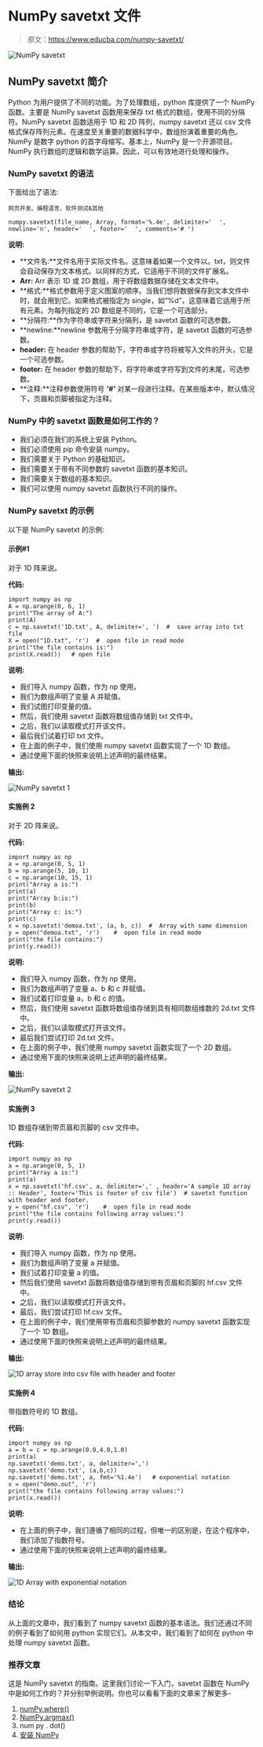 # NumPy savetxt 文件

> 原文：<https://www.educba.com/numpy-savetxt/>

![NumPy savetxt](img/bb3c0716397aa4e55a1906dee470ec67.png)



## NumPy savetxt 简介

Python 为用户提供了不同的功能。为了处理数组，python 库提供了一个 NumPy 函数。主要是 NumPy savetxt 函数用来保存 txt 格式的数组，使用不同的分隔符。NumPy savetxt 函数适用于 1D 和 2D 阵列，numpy savetxt 还以 csv 文件格式保存阵列元素。在速度至关重要的数据科学中，数组扮演着重要的角色。NumPy 是数字 python 的首字母缩写。基本上，NumPy 是一个开源项目。NumPy 执行数组的逻辑和数学运算。因此，可以有效地进行处理和操作。

### NumPy savetxt 的语法

下面给出了语法:

<small>网页开发、编程语言、软件测试&其他</small>

```
numpy.savetxt(file_name, Array, format='%.4e', delimiter='  ', newline='n', header='  ', footer='  ', comments='# ')
```

**说明:**

*   **文件名:**文件名用于实际文件名。这意味着如果一个文件以。txt，则文件会自动保存为文本格式。以同样的方式，它适用于不同的文件扩展名。
*   **Arr:** Arr 表示 1D 或 2D 数组，用于将数组数据存储在文本文件中。
*   **格式:**格式参数用于定义图案的顺序。当我们想将数据保存到文本文件中时，就会用到它。如果格式被指定为 single，如“%d”，这意味着它适用于所有元素。为每列指定的 2D 数组是不同的，它是一个可选部分。
*   **分隔符:**作为字符串或字符来分隔列，是 savetxt 函数的可选参数。
*   **newline:**newline 参数用于分隔字符串或字符，是 savetxt 函数的可选参数。
*   **header:** 在 header 参数的帮助下，字符串或字符将被写入文件的开头，它是一个可选参数。
*   **footer:** 在 header 参数的帮助下，将字符串或字符写到文件的末尾，可选参数。
*   **注释:**注释参数使用符号 ***'#'*** 对某一段进行注释。在某些版本中，默认情况下，页眉和页脚被指定为注释。

### NumPy 中的 savetxt 函数是如何工作的？

*   我们必须在我们的系统上安装 Python。
*   我们必须使用 pip 命令安装 numpy。
*   我们需要关于 Python 的基础知识。
*   我们需要关于带有不同参数的 savetxt 函数的基本知识。
*   我们需要关于数组的基本知识。
*   我们可以使用 numpy savetxt 函数执行不同的操作。

### NumPy savetxt 的示例

以下是 NumPy savetxt 的示例:

#### 示例#1

对于 1D 阵来说。

**代码:**

```
import numpy as np
A = np.arange(0, 6, 1)
print("The array of A:")
print(A)
c = np.savetxt('1D.txt', A, delimiter=', ')  #  save array into txt file
X = open("1D.txt", 'r')  #  open file in read mode
print("the file contains is:")
print(X.read())   # open file
```

**说明:**

*   我们导入 numpy 函数，作为 np 使用。
*   我们为数组声明了变量 A 并赋值。
*   我们试图打印变量的值。
*   然后，我们使用 savetxt 函数将数组值存储到 txt 文件中。
*   之后，我们以读取模式打开该文件。
*   最后我们试着打印 txt 文件。
*   在上面的例子中，我们使用 numpy savetxt 函数实现了一个 1D 数组。
*   通过使用下面的快照来说明上述声明的最终结果。

**输出:**

![NumPy savetxt 1](img/d66bef9639a9c481612aa5be15ffa5b3.png)



#### 实施例 2

对于 2D 阵来说。

**代码:**

```
import numpy as np
a = np.arange(0, 5, 1)
b = np.arange(5, 10, 1)
c = np.arange(10, 15, 1)
print("Array a is:")
print(a)
print("Array b:is:")
print(b)
print("Array c: is:")
print(c)
x = np.savetxt('demoa.txt', (a, b, c))  #  Array with same dimension
y = open("demoa.txt", 'r')    #  open file in read mode
print("the file contains:")
print(y.read())
```

**说明:**

*   我们导入 numpy 函数，作为 np 使用。
*   我们为数组声明了变量 a、b 和 c 并赋值。
*   我们试着打印变量 a，b 和 c 的值。
*   然后，我们使用 savetxt 函数将数组值存储到具有相同数组维数的 2d.txt 文件中。
*   之后，我们以读取模式打开该文件。
*   最后我们尝试打印 2d.txt 文件。
*   在上面的例子中，我们使用 numpy savetxt 函数实现了一个 2D 数组。
*   通过使用下面的快照来说明上述声明的最终结果。

**输出:**

![NumPy savetxt 2](img/e3a7eef22b4a33d620d20511e82a1fee.png)



#### 实施例 3

1D 数组存储到带页眉和页脚的 csv 文件中。

**代码:**

```
import numpy as np
a = np.arange(0, 5, 1)
print("Array a is:")
print(a)
x = np.savetxt('hf.csv', a, delimiter=',' , header='A sample 1D array :: Header', footer='This is footer of csv file')  # savetxt function with header and footer.
y = open("hf.csv", 'r')    #  open file in read mode
print("the file contains following array values:")
print(y.read())
```

**说明:**

*   我们导入 numpy 函数，作为 np 使用。
*   我们为数组声明了变量 a 并赋值。
*   我们试着打印变量 a 的值。
*   然后我们使用 savetxt 函数将数组值存储到带有页眉和页脚的 hf.csv 文件中。
*   之后，我们以读取模式打开该文件。
*   最后，我们尝试打印 hf.csv 文件。
*   在上面的例子中，我们使用带有页眉和页脚参数的 numpy savetxt 函数实现了一个 1D 数组。
*   通过使用下面的快照来说明上述声明的最终结果。

**输出:**

![1D array store into csv file with header and footer](img/90b21855c2f043c5c4511a0544af6d4d.png)



#### 实施例 4

带指数符号的 1D 数组。

**代码:**

```
import numpy as np
a = b = c = np.arange(0.0,4.0,1.0)
print(a)
np.savetxt('demo.txt', a, delimiter=',')
np.savetxt('demo.txt', (a,b,c))
np.savetxt('demo.txt', a, fmt='%1.4e')   # exponential notation
x = open("demo.out", 'r')
print("the file contains following array values:")
print(x.read())
```

**说明:**

*   在上面的例子中，我们遵循了相同的过程，但唯一的区别是，在这个程序中，我们添加了指数符号。
*   通过使用下面的快照来说明上述声明的最终结果。

**输出:**

![1D Array with exponential notation](img/ca241c09ae006af59ad75f5235ee4fde.png)



### 结论

从上面的文章中，我们看到了 numpy savetxt 函数的基本语法。我们还通过不同的例子看到了如何用 python 实现它们。从本文中，我们看到了如何在 python 中处理 numpy savetxt 函数。

### 推荐文章

这是 NumPy savetxt 的指南。这里我们讨论一下入门，savetxt 函数在 NumPy 中是如何工作的？并分别举例说明。你也可以看看下面的文章来了解更多-

1.  [numPy.where()](https://www.educba.com/numpy-where/)
2.  [NumPy.argmax()](https://www.educba.com/numpy-argmax/)
3.  num py . dot()
4.  [安装 NumPy](https://www.educba.com/install-numpy/)





